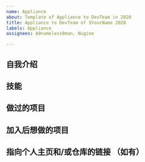 ```yaml
---
name: Appliance
about: Template of Appliance to DevTeam in 2020
title: Appliance to DevTeam of $YourName 2020
labels: Appliance
assignees: A0nameless0man, Nugine

---
```


<!--仅供参考，可以写更加有特色的申请书-->
## 自我介绍
<!--姓名，专业，年纪等等-->

## 技能

## 做过的项目

## 加入后想做的项目

## 指向个人主页和/或仓库的链接 （如有）
